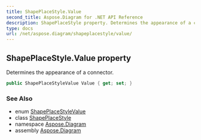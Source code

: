 ```yaml
---
title: ShapePlaceStyle.Value
second_title: Aspose.Diagram for .NET API Reference
description: ShapePlaceStyle property. Determines the appearance of a connector
type: docs
url: /net/aspose.diagram/shapeplacestyle/value/
---
```

## ShapePlaceStyle.Value property

Determines the appearance of a connector.

```csharp
public ShapePlaceStyleValue Value { get; set; }
```

### See Also

* enum [ShapePlaceStyleValue](../../shapeplacestylevalue/)
* class [ShapePlaceStyle](../)
* namespace [Aspose.Diagram](../../shapeplacestyle/)
* assembly [Aspose.Diagram](../../../)


